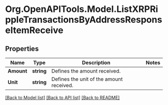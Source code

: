 # Org.OpenAPITools.Model.ListXRPRippleTransactionsByAddressResponseItemReceive

## Properties

Name | Type | Description | Notes
------------ | ------------- | ------------- | -------------
**Amount** | **string** | Defines the amount received. | 
**Unit** | **string** | Defines the unit of the amount received. | 

[[Back to Model list]](../README.md#documentation-for-models) [[Back to API list]](../README.md#documentation-for-api-endpoints) [[Back to README]](../README.md)

